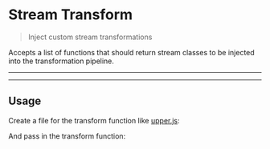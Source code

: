 # Stream Transform

<? @include readme/badges.md ?>

> Inject custom stream transformations

Accepts a list of functions that should return stream classes to be injected into the transformation pipeline.

<? @include {=readme} install.md ?>

***
<!-- @toc -->
***

## Usage

Create a file for the transform function like [upper.js](/doc/upper.js):

<? @source {javascript} upper.js ?>

And pass in the transform function:

<? @source {javascript=s/\.\.\/index/mktransform/gm} usage.js ?>

<? @include {=readme} example.md help.md ?>

<? @exec mkapi index.js --title=API --level=2 ?>
<? @include {=readme} license.md links.md ?>

